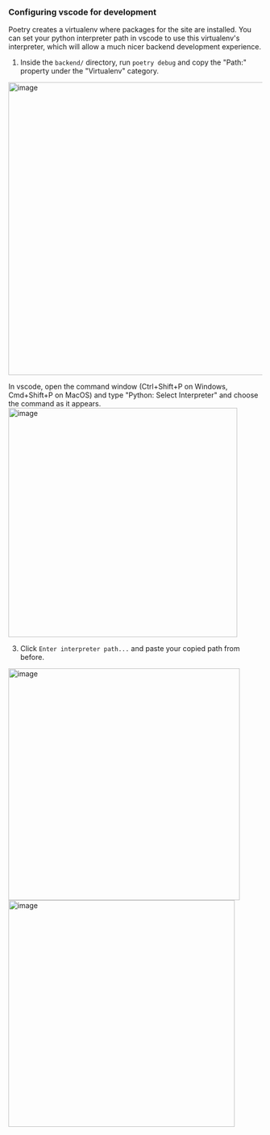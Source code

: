 ### Configuring vscode for development

Poetry creates a virtualenv where packages for the site are installed. You can set your python interpreter path in vscode to use this virtualenv's interpreter, which will allow a much nicer backend development experience.

1. Inside the `backend/` directory, run `poetry debug` and copy the "Path:" property under the "Virtualenv" category.
<img width="580" alt="image" src="https://user-images.githubusercontent.com/2985314/190146150-4ac8ecdd-dcfa-4e8e-a8b2-4913044aa088.png">

In vscode, open the command window (Ctrl+Shift+P on Windows, Cmd+Shift+P on MacOS) and type "Python: Select Interpreter" and choose the command as it appears.
<img width="454" alt="image" src="https://user-images.githubusercontent.com/2985314/190146241-9df7da65-9425-465c-9143-c7a8afeb4e53.png">

3. Click `Enter interpreter path...` and paste your copied path from before.
<img width="459" alt="image" src="https://user-images.githubusercontent.com/2985314/190146308-bd4559a8-8587-4896-93a2-64f48ff50b76.png">
<img width="449" alt="image" src="https://user-images.githubusercontent.com/2985314/190146714-b2feb535-d6cd-4113-a889-37cfaa65e7bb.png">
